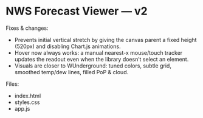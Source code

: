 # NWS Forecast Viewer — v2

Fixes & changes:
- Prevents initial vertical stretch by giving the canvas parent a fixed height (520px) and disabling Chart.js animations.
- Hover now always works: a manual nearest-x mouse/touch tracker updates the readout even when the library doesn’t select an element.
- Visuals are closer to WUnderground: tuned colors, subtle grid, smoothed temp/dew lines, filled PoP & cloud.

Files:
- index.html
- styles.css
- app.js
